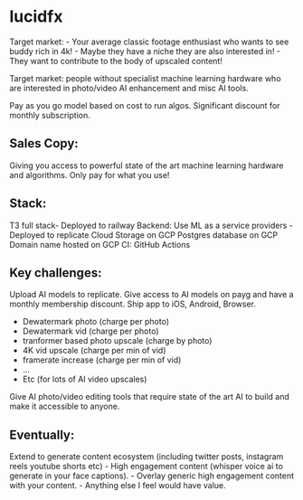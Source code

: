 # lucidfx

Target market:
    - Your average classic footage enthusiast who wants to see buddy rich in 4k!
    - Maybe they have a niche they are also interested in!
    - They want to contribute to the body of upscaled content! 

Target market: people without specialist machine learning hardware who are interested
in photo/video AI enhancement and misc AI tools.

Pay as you go model based on cost to run algos.
Significant discount for monthly subscription.

Sales Copy:
-----------
Giving you access to powerful state of the art machine learning hardware and
algorithms. Only pay for what you use!

Stack:
------
T3 full stack- Deployed to railway
Backend: Use ML as a service providers - Deployed to replicate
Cloud Storage on GCP
Postgres database on GCP
Domain name hosted on GCP
CI: GitHub Actions

Key challenges:
---------------
Upload AI models to replicate.
Give access to AI models on payg and have a monthly membership discount.
Ship app to iOS, Android, Browser.

- Dewatermark photo (charge per photo)
- Dewatermark vid (charge per photo)
- tranformer based photo upscale (charge by photo)
- 4K vid upscale (charge per min of vid)
- framerate increase (charge per min of vid)
- ...
- Etc (for lots of AI video upscales)

Give AI photo/video editing tools that require state of the art AI to build
and make it accessible to anyone.


Eventually:
-----------
Extend to generate content ecosystem (including twitter posts, instagram reels
youtube shorts etc)
    - High engagement content (whisper voice ai to generate in your face captions).
    - Overlay generic high engagement content with your content.
    - Anything else I feel would have value.
